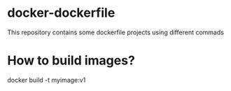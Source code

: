 # docker-dockerfile
This repository contains some dockerfile projects using different commads

# How to build images?
docker build -t myimage:v1
